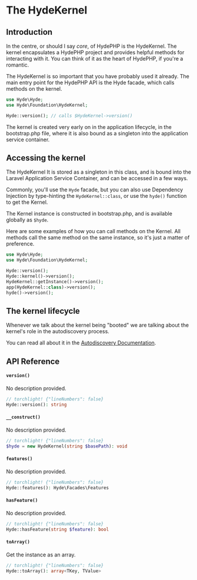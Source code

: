 # The HydeKernel

## Introduction

In the centre, or should I say _core_, of HydePHP is the HydeKernel. The kernel encapsulates a HydePHP project and
provides helpful methods for interacting with it. You can think of it as the heart of HydePHP, if you're a romantic.

The HydeKernel is so important that you have probably used it already. The main entry point for the HydePHP
API is the Hyde facade, which calls methods on the kernel.

```php
use Hyde\Hyde;
use Hyde\Foundation\HydeKernel;

Hyde::version(); // calls $HydeKernel->version()
```

The kernel is created very early on in the application lifecycle, in the bootstrap.php file, where it is also bound
as a singleton into the application service container.


## Accessing the kernel

The HydeKernel It is stored as a singleton in this class, and is bound into the
Laravel Application Service Container, and can be accessed in a few ways.

Commonly, you'll use the `Hyde` facade, but you can also use Dependency Injection
by type-hinting the `HydeKernel::class`, or use the `hyde()` function to get the Kernel.

The Kernel instance is constructed in bootstrap.php, and is available globally as `$hyde`.

Here are some examples of how you can call methods on the Kernel. All methods call the same method on the same instance, so it's just a matter of preference.

```php
use Hyde\Hyde;
use Hyde\Foundation\HydeKernel;

Hyde::version();
Hyde::kernel()->version();
HydeKernel::getInstance()->version();
app(HydeKernel::class)->version();
hyde()->version();
```


## The kernel lifecycle

Whenever we talk about the kernel being "booted" we are talking about the kernel's role in the autodiscovery process.

You can read all about it in the [Autodiscovery Documentation](autodiscovery).


## API Reference

<section id="hyde-kernel-base-methods">

<!-- Start generated docs for Hyde\Foundation\HydeKernel -->
<!-- Generated by HydePHP DocGen script at 2023-03-11 11:09:45 in 2.53ms -->

#### `version()`

No description provided.

```php
// torchlight! {"lineNumbers": false}
Hyde::version(): string
```

#### `__construct()`

No description provided.

```php
// torchlight! {"lineNumbers": false}
$hyde = new HydeKernel(string $basePath): void
```

#### `features()`

No description provided.

```php
// torchlight! {"lineNumbers": false}
Hyde::features(): Hyde\Facades\Features
```

#### `hasFeature()`

No description provided.

```php
// torchlight! {"lineNumbers": false}
Hyde::hasFeature(string $feature): bool
```

#### `toArray()`

Get the instance as an array.

```php
// torchlight! {"lineNumbers": false}
Hyde::toArray(): array<TKey, TValue>
```

<!-- End generated docs for Hyde\Foundation\HydeKernel -->

</section>

